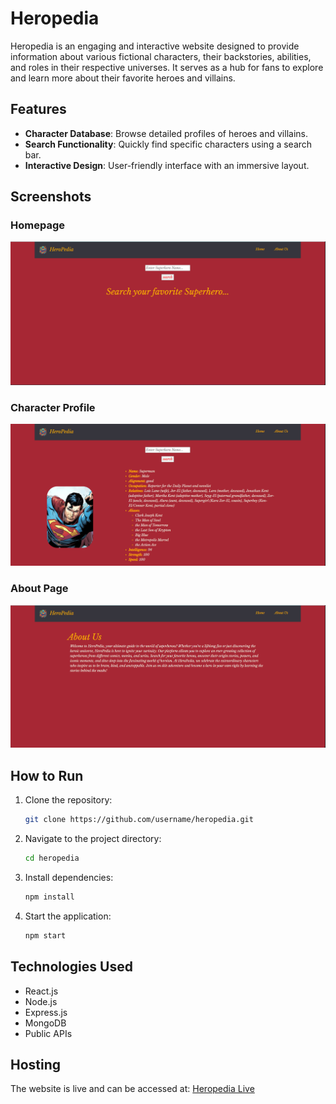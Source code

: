 # Heropedia

Heropedia is an engaging and interactive website designed to provide information about various fictional characters, their backstories, abilities, and roles in their respective universes. It serves as a hub for fans to explore and learn more about their favorite heroes and villains.

## Features
- **Character Database**: Browse detailed profiles of heroes and villains.
- **Search Functionality**: Quickly find specific characters using a search bar.
- **Interactive Design**: User-friendly interface with an immersive layout.

## Screenshots
### Homepage
![Homepage](public/images/homepage.png)

### Character Profile
![Character Profile](public/images/Character-profile.png)

### About Page
![Search Page](public/images/about.png)

## How to Run
1. Clone the repository:
   ```bash
   git clone https://github.com/username/heropedia.git
   ```
2. Navigate to the project directory:
   ```bash
   cd heropedia
   ```
3. Install dependencies:
   ```bash
   npm install
   ```
4. Start the application:
   ```bash
   npm start
   ```

## Technologies Used
- React.js
- Node.js
- Express.js
- MongoDB
- Public APIs
  
## Hosting
The website is live and can be accessed at: [Heropedia Live](https://heropedia.onrender.com)
